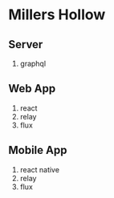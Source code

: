 Millers Hollow
==============

## Server
1. graphql

## Web App
1. react
2. relay
3. flux

## Mobile App
1. react native
2. relay
3. flux
